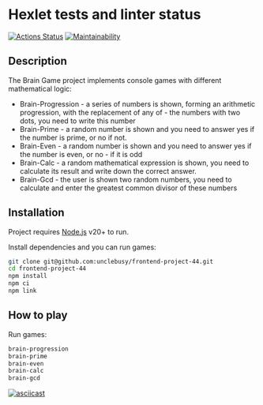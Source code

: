 # Hexlet tests and linter status

[![Actions Status](https://github.com/unclebusy/frontend-project-44/workflows/hexlet-check/badge.svg)](https://github.com/unclebusy/frontend-project-44/actions) [![Maintainability](https://api.codeclimate.com/v1/badges/a99a88d28ad37a79dbf6/maintainability)](https://codeclimate.com/github/unclebusy/frontend-project-44/maintainability)

## Description

The Brain Game project implements console games with different mathematical logic:

- Brain-Progression - a series of numbers is shown, forming an arithmetic progression, with the replacement of any of - the numbers with two dots, you need to write this number
- Brain-Prime - a random number is shown and you need to answer yes if the number is prime, or no if not.
- Brain-Even - a random number is shown and you need to answer yes if the number is even, or no - if it is odd
- Brain-Calc - a random mathematical expression is shown, you need to calculate its result and write down the correct answer.
- Brain-Gcd - the user is shown two random numbers, you need to calculate and enter the greatest common divisor of these numbers

## Installation

Project requires [Node.js](https://nodejs.org/) v20+ to run.

Install dependencies and you can run games:

```sh
git clone git@github.com:unclebusy/frontend-project-44.git
cd frontend-project-44
npm install
npm ci
npm link
```

## How to play

Run games:

```sh
brain-progression
brain-prime
brain-even
brain-calc
brain-gcd
```

[![asciicast](https://i.ibb.co/Vxjtmgx/444.jpg)](https://asciinema.org/a/lmA37IzpEaZDc3scV9Q4hLPTR)
